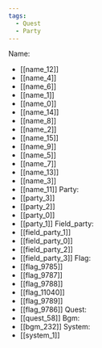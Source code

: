 ```yaml
---
tags:
  - Quest
  - Party
---
```

Name:
- [[name_12]]
- [[name_4]]
- [[name_6]]
- [[name_1]]
- [[name_0]]
- [[name_14]]
- [[name_8]]
- [[name_2]]
- [[name_15]]
- [[name_9]]
- [[name_5]]
- [[name_7]]
- [[name_13]]
- [[name_3]]
- [[name_11]]
Party:
- [[party_3]]
- [[party_2]]
- [[party_0]]
- [[party_1]]
Field_party:
- [[field_party_1]]
- [[field_party_0]]
- [[field_party_2]]
- [[field_party_3]]
Flag:
- [[flag_9785]]
- [[flag_9787]]
- [[flag_9788]]
- [[flag_11040]]
- [[flag_9789]]
- [[flag_9786]]
Quest:
- [[quest_58]]
Bgm:
- [[bgm_232]]
System:
- [[system_1]]
